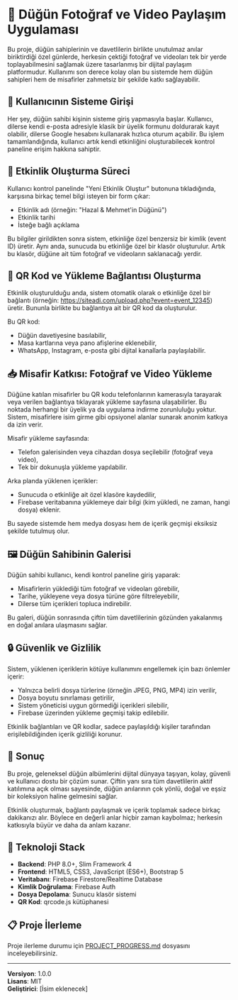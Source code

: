 # 📸 Düğün Fotoğraf ve Video Paylaşım Uygulaması

Bu proje, düğün sahiplerinin ve davetlilerin birlikte unutulmaz anılar biriktirdiği özel günlerde, herkesin çektiği fotoğraf ve videoları tek bir yerde toplayabilmesini sağlamak üzere tasarlanmış bir dijital paylaşım platformudur. Kullanımı son derece kolay olan bu sistemde hem düğün sahipleri hem de misafirler zahmetsiz bir şekilde katkı sağlayabilir.

## 🔐 Kullanıcının Sisteme Girişi

Her şey, düğün sahibi kişinin sisteme giriş yapmasıyla başlar. Kullanıcı, dilerse kendi e-posta adresiyle klasik bir üyelik formunu doldurarak kayıt olabilir, dilerse Google hesabını kullanarak hızlıca oturum açabilir. Bu işlem tamamlandığında, kullanıcı artık kendi etkinliğini oluşturabilecek kontrol paneline erişim hakkına sahiptir.

## 📅 Etkinlik Oluşturma Süreci

Kullanıcı kontrol panelinde "Yeni Etkinlik Oluştur" butonuna tıkladığında, karşısına birkaç temel bilgi isteyen bir form çıkar:
- Etkinlik adı (örneğin: "Hazal & Mehmet'in Düğünü")
- Etkinlik tarihi
- İsteğe bağlı açıklama

Bu bilgiler girildikten sonra sistem, etkinliğe özel benzersiz bir kimlik (event ID) üretir. Aynı anda, sunucuda bu etkinliğe özel bir klasör oluşturulur. Artık bu klasör, düğüne ait tüm fotoğraf ve videoların saklanacağı yerdir.

## 🔗 QR Kod ve Yükleme Bağlantısı Oluşturma

Etkinlik oluşturulduğu anda, sistem otomatik olarak o etkinliğe özel bir bağlantı (örneğin: https://siteadi.com/upload.php?event=event_12345) üretir. Bununla birlikte bu bağlantıya ait bir QR kod da oluşturulur.

Bu QR kod:
- Düğün davetiyesine basılabilir,
- Masa kartlarına veya pano afişlerine eklenebilir,
- WhatsApp, Instagram, e-posta gibi dijital kanallarla paylaşılabilir.

## 📥 Misafir Katkısı: Fotoğraf ve Video Yükleme

Düğüne katılan misafirler bu QR kodu telefonlarının kamerasıyla tarayarak veya verilen bağlantıya tıklayarak yükleme sayfasına ulaşabilirler. Bu noktada herhangi bir üyelik ya da uygulama indirme zorunluluğu yoktur. Sistem, misafirlere isim girme gibi opsiyonel alanlar sunarak anonim katkıya da izin verir.

Misafir yükleme sayfasında:
- Telefon galerisinden veya cihazdan dosya seçilebilir (fotoğraf veya video),
- Tek bir dokunuşla yükleme yapılabilir.

Arka planda yüklenen içerikler:
- Sunucuda o etkinliğe ait özel klasöre kaydedilir,
- Firebase veritabanına yüklemeye dair bilgi (kim yükledi, ne zaman, hangi dosya) eklenir.

Bu sayede sistemde hem medya dosyası hem de içerik geçmişi eksiksiz şekilde tutulmuş olur.

## 🖼️ Düğün Sahibinin Galerisi

Düğün sahibi kullanıcı, kendi kontrol paneline giriş yaparak:
- Misafirlerin yüklediği tüm fotoğraf ve videoları görebilir,
- Tarihe, yükleyene veya dosya türüne göre filtreleyebilir,
- Dilerse tüm içerikleri topluca indirebilir.

Bu galeri, düğün sonrasında çiftin tüm davetlilerinin gözünden yakalanmış en doğal anılara ulaşmasını sağlar.

## 🔒 Güvenlik ve Gizlilik

Sistem, yüklenen içeriklerin kötüye kullanımını engellemek için bazı önlemler içerir:
- Yalnızca belirli dosya türlerine (örneğin JPEG, PNG, MP4) izin verilir,
- Dosya boyutu sınırlaması getirilir,
- Sistem yöneticisi uygun görmediği içerikleri silebilir,
- Firebase üzerinden yükleme geçmişi takip edilebilir.

Etkinlik bağlantıları ve QR kodlar, sadece paylaşıldığı kişiler tarafından erişilebildiğinden içerik gizliliği korunur.

## 🎯 Sonuç

Bu proje, geleneksel düğün albümlerini dijital dünyaya taşıyan, kolay, güvenli ve kullanıcı dostu bir çözüm sunar. Çiftin yanı sıra tüm davetlilerin aktif katılımına açık olması sayesinde, düğün anılarının çok yönlü, doğal ve eşsiz bir koleksiyon haline gelmesini sağlar.

Etkinlik oluşturmak, bağlantı paylaşmak ve içerik toplamak sadece birkaç dakikanızı alır. Böylece en değerli anlar hiçbir zaman kaybolmaz; herkesin katkısıyla büyür ve daha da anlam kazanır.

## 🚀 Teknoloji Stack

- **Backend**: PHP 8.0+, Slim Framework 4
- **Frontend**: HTML5, CSS3, JavaScript (ES6+), Bootstrap 5
- **Veritabanı**: Firebase Firestore/Realtime Database
- **Kimlik Doğrulama**: Firebase Auth
- **Dosya Depolama**: Sunucu klasör sistemi
- **QR Kod**: qrcode.js kütüphanesi

## 📋 Proje İlerleme

Proje ilerleme durumu için [PROJECT_PROGRESS.md](./PROJECT_PROGRESS.md) dosyasını inceleyebilirsiniz.

---

**Versiyon**: 1.0.0  
**Lisans**: MIT  
**Geliştirici**: [İsim eklenecek]
